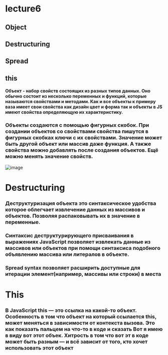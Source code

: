 # lecture6
## Object
## Destructuring
## Spread
## this
#### Объект - набор свойств состоящих из разных типов данных. Оно обычно состоит из несколько переменных и функций, которые называются свойствами и методами. Как и все объекты к примеру ваза имеет свои свойства как дизайн цвет и форма так и объекты в JS имеют свойства определяющую их характеристику.
### Объекты создаются с помощью фигурных скобок. При создании объектов со свойствами свойства пишутся в фигурных скобках ключи с их свойствами. Значение может быть другой объект или массив даже функция. А также свойства можно добавлять после создания объектов. Ещё можно менять значение свойств.
![image](https://github.com/user-attachments/assets/8f652b1d-6d1a-476d-a28b-e00257d5e4ed)
# Destructuring
### Деструктуризация объекта это синтаксическое удобства которое облегчает извлечение данных из массивов и объектов. Позволяя распаковывать их в значение в переменные.
### Синтаксис деструктурирующего присваивания в выражениях JavaScript позволяет извлекать данные из массивов или объектов при помощи синтаксиса подобного объявлению массива или литералов в объекте.
### Spread syntax позволяет расширить доступные для итерации элемент(например, массивы или строки) в места
# This
### В JavaScript this — это ссылка на какой-то объект. Особенность в том что объект на который ссылается this, может меняться в зависимости от контекста вызова. Это как показать пальцем на что-то в коде и сказать Вот я имею в виду вот этот объек. Хитрость в том что вот эт в коде может быть разным — и всё зависит от того, кто хочет использовать этот объект
